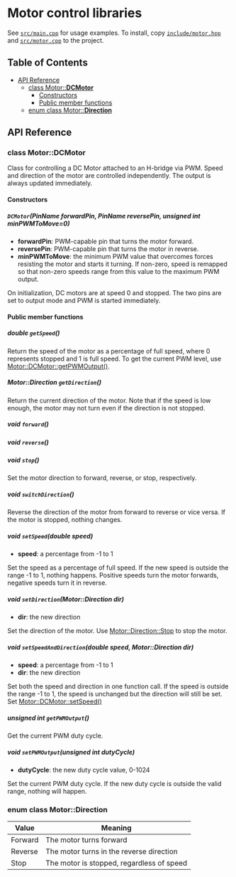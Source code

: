 # Motor control libraries
See [`src/main.cpp`](src/main.cpp) for usage examples. To install,
copy [`include/motor.hpp`](include/motor.hpp) and
[`src/motor.cpp`](src/motor.cpp) to the project.

## Table of Contents
- [API Reference](#api-reference)
  - [class Motor::**DCMotor**](#class-motordcmotor)
    - [Constructors](#constructors)
    - [Public member functions](#public-member-functions)
  - [enum class Motor::**Direction**](#enum-class-motordirection)

## API Reference
### class Motor::DCMotor
Class for controlling a DC Motor attached to an H-bridge via
PWM. Speed and direction of the motor are controlled
independently. The output is always updated immediately.

#### Constructors
##### `DCMotor`(PinName forwardPin, PinName reversePin, unsigned int minPWMToMove=0)
- **forwardPin**: PWM-capable pin that turns the motor forward.
- **reversePin**: PWM-capable pin that turns the motor in reverse.
- **minPWMToMove**: the minimum PWM value that overcomes forces
  resisting the motor and starts it turning. If non-zero, speed is
  remapped so that non-zero speeds range from this value to the
  maximum PWM output.

On initialization, DC motors are at speed 0 and stopped. The two pins
are set to output mode and PWM is started immediately.

#### Public member functions
##### double `getSpeed`()
Return the speed of the motor as a percentage of full speed, where 0
represents stopped and 1 is full speed. To get the current PWM
level, use [Motor::DCMotor::getPWMOutput()](#unsigned-int-getpwmoutput).

##### Motor::Direction `getDirection`()
Return the current direction of the motor. Note that if the speed is
low enough, the motor may not turn even if the direction is not stopped.

##### void `forward`()
##### void `reverse`()
##### void `stop`()
Set the motor direction to forward, reverse, or stop, respectively.

##### void `switchDirection`()
Reverse the direction of the motor from forward to reverse or vice
versa. If the motor is stopped, nothing changes.

##### void `setSpeed`(double speed)
- **speed**: a percentage from -1 to 1

Set the speed as a percentage of full speed. If the new speed
is outside the range -1 to 1, nothing happens. Positive speeds turn
the motor forwards, negative speeds turn it in reverse.

##### void `setDirection`(Motor::Direction dir)
- **dir**: the new direction

Set the direction of the motor. Use
[Motor::Direction::Stop](#enum-class-motordirection) to stop the
motor.

##### void `setSpeedAndDirection`(double speed, Motor::Direction dir)
- **speed**: a percentage from -1 to 1
- **dir**: the new direction

Set both the speed and direction in one function call. If the speed
is outside the range -1 to 1, the speed is unchanged but the direction
will still be set. Set [Motor::DCMotor::setSpeed()](#void-setspeed)

##### unsigned int `getPWMOutput`()
Get the current PWM duty cycle.

##### void `setPWMOutput`(unsigned int dutyCycle)
- **dutyCycle**: the new duty cycle value, 0-1024

Set the current PWM duty cycle. If the new duty cycle is outside the
valid range, nothing will happen.

### enum class Motor::Direction
Value | Meaning
------|--------
Forward | The motor turns forward
Reverse | The motor turns in the reverse direction
Stop | The motor is stopped, regardless of speed
